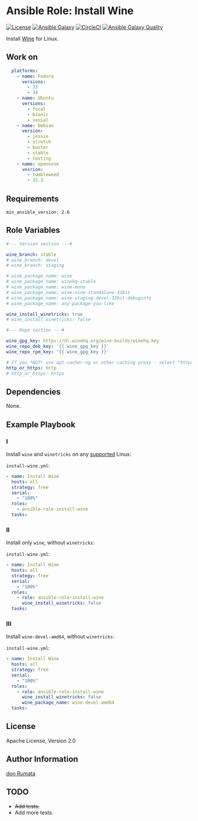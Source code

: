 # Ansible Role: Install Wine

[![License][license-image]][license-url] [![Ansible Galaxy][ansible-galaxy-image]][ansible-galaxy-url] [![CircleCI][circleci-image]][circleci-url] [![Ansible Galaxy Quality][ansible-galaxy-quality-image]][ansible-galaxy-url]

Install [Wine](https://winehq.org) for Linux.

## Work on

```yaml
  platforms:
    - name: Fedora
      versions:
        - 33
        - 34
    - name: Ubuntu
      versions:
        - focal
        - bionic
        - xenial
    - name: Debian
      version:
        - jessie
        - stretch
        - buster
        - stable
        - testing
    - name: opensuse
      vesrion:
        - tumbleweed
        - 15.3
```

## Requirements

`min_ansible_version: 2.6`

## Role Variables

```yaml
#--- Version section ---#

wine_branch: stable
# wine_branch: devel
# wine_branch: staging

# wine_package_name: wine
# wine_package_name: winehq-stable
# wine_package_name: wine-mono
# wine_package_name: wine-nine-standalone-32bit
# wine_package_name: wine-staging-devel-32bit-debuginfo
# wine_package_name: any-package-you-like

wine_install_winetricks: true
# wine_install_winetricks: false

#--- Repo section ---#

wine_gpg_key: https://dl.winehq.org/wine-builds/winehq.key
wine_repo_deb_key: '{{ wine_gpg_key }}'
wine_repo_rpm_key: '{{ wine_gpg_key }}'

# If you *NOT* use apt-cacher-ng or other caching proxy - select "https".
http_or_https: http
# http_or_https: https
```

## Dependencies

None.

## Example Playbook

### I

Install `wine` and `winetricks` on any [supported](#work_on) Linux:

`install-wine.yml`:

```yaml
- name: Install Wine
  hosts: all
  strategy: free
  serial:
    - "100%"
  roles:
    - ansible-role-install-wine
  tasks:
```

### II

Install only `wine`, without `winetricks`:

`install-wine.yml`:

```yaml
- name: Install Wine
  hosts: all
  strategy: free
  serial:
    - "100%"
  roles:
    - role: ansible-role-install-wine
      wine_install_winetricks: false
  tasks:
```

### III

Install `wine-devel-amd64`, without `winetricks`:

`install-wine.yml`:

```yaml
- name: Install Wine
  hosts: all
  strategy: free
  serial:
    - "100%"
  roles:
    - role: ansible-role-install-wine
      wine_install_winetricks: false
      wine_package_name: wine-devel-amd64
  tasks:
```

## License

Apache License, Version 2.0

## Author Information

[don Rumata](https://github.com/don-rumata)

## TODO

- ~~Add tests.~~
- Add more tests.

[license-image]: https://img.shields.io/github/license/don-rumata/ansible-role-install-wine.svg
[license-url]: https://opensource.org/licenses/Apache-2.0

[ansible-galaxy-image]: https://img.shields.io/badge/ansible_galaxy-don__rumata.ansible__role__install__wine-blue.svg
[ansible-galaxy-url]: https://galaxy.ansible.com/don_rumata/ansible_role_install_wine

[circleci-image]: https://circleci.com/gh/don-rumata/ansible-role-install-wine.svg?style=shield
[circleci-url]: https://circleci.com/gh/don-rumata/ansible-role-install-wine

[ansible-galaxy-quality-image]: https://img.shields.io/ansible/quality/48079
